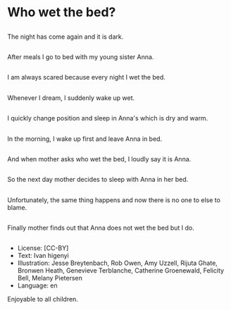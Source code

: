 # Who wet the bed?

##
The night has come again and it
is dark.

##
After meals I go to bed with my
young sister Anna.

##
I am always scared because
every night I wet the bed.

##
Whenever I dream, I suddenly
wake up wet.

##
I quickly change position and
sleep in Anna's which is dry and
warm.

##
In the morning, I wake up first
and leave Anna in bed.

##
And when mother asks who wet
the bed, I loudly say it is Anna.

##
So the next day mother decides
to sleep with Anna in her bed.

##
Unfortunately, the same thing
happens and now there is no
one to else to blame.

##
Finally mother finds out that
Anna does not wet the bed but I
do.

##
* License: [CC-BY]
* Text: Ivan higenyi
* Illustration: Jesse Breytenbach, Rob Owen, Amy Uzzell, Rijuta Ghate, Bronwen Heath, Genevieve Terblanche, Catherine Groenewald, Felicity Bell, Melany Pietersen
* Language: en

Enjoyable to all children.
